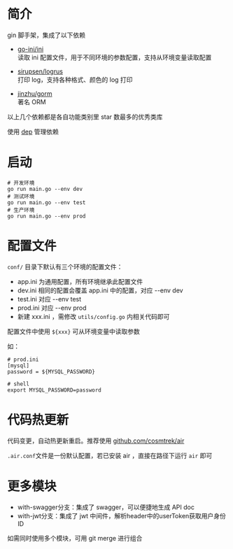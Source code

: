 # 简介
gin 脚手架，集成了以下依赖

-  [go-ini/ini](https://github.com/go-ini/ini)  
    读取 ini 配置文件，用于不同环境的参数配置，支持从环境变量读取配置
    
-  [sirupsen/logrus](https://github.com/sirupsen/logrus)  
    打印 log，支持各种格式、颜色的 log 打印
    
-  [jinzhu/gorm](https://github.com/jinzhu/gorm)    
    著名 ORM
    
以上几个依赖都是各自功能类别里 star 数最多的优秀类库

使用 [dep](https://github.com/golang/dep) 管理依赖

# 启动
```shell
# 开发环境
go run main.go --env dev
# 测试环境
go run main.go --env test
# 生产环境
go run main.go --env prod
```

# 配置文件
`conf/` 目录下默认有三个环境的配置文件：

- app.ini 为通用配置，所有环境继承此配置文件
- dev.ini 相同的配置会覆盖 app.ini 中的配置，对应 --env dev 
- test.ini 对应 --env test
- prod.ini 对应 --env prod
- 新建 xxx.ini ，需修改 `utils/config.go` 内相关代码即可

配置文件中使用 `${xxx}` 可从环境变量中读取参数

如：
```
# prod.ini
[mysql]
password = ${MYSQL_PASSWORD}

# shell
export MYSQL_PASSWORD=password
``` 

# 代码热更新
代码变更，自动热更新重启。推荐使用 [github.com/cosmtrek/air]([https://github.com/cosmtrek/air)

`.air.conf`文件是一份默认配置，若已安装 air ，直接在路径下运行 `air` 即可


# 更多模块
- with-swagger分支：集成了 swagger，可以便捷地生成 API doc
- with-jwt分支：集成了 jwt 中间件，解析header中的userToken获取用户身份ID

如需同时使用多个模块，可用 git merge 进行组合